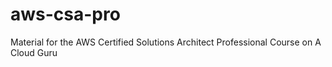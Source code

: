 # aws-csa-pro
Material for the AWS Certified Solutions Architect Professional Course on A Cloud Guru
